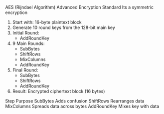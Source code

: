 AES (Rijndael Algorithm)
  Advanced Encryption Standard
  Its a symmetric encryption

1. Start with: 16-byte plaintext block
2. Generate 10 round keys from the 128-bit main key
3. Initial Round:
   - AddRoundKey
4. 9 Main Rounds:
   - SubBytes
   - ShiftRows
   - MixColumns
   - AddRoundKey
5. Final Round:
   - SubBytes
   - ShiftRows
   - AddRoundKey
6. Result: Encrypted ciphertext block (16 bytes)


Step	Purpose
SubBytes	Adds confusion
ShiftRows	Rearranges data
MixColumns	Spreads data across bytes
AddRoundKey	Mixes key with data